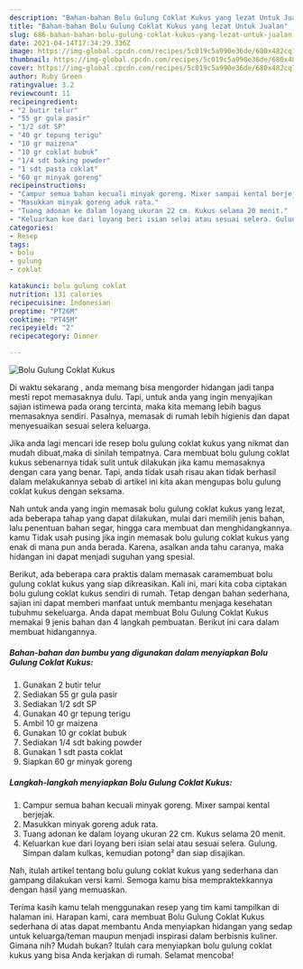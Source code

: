 ```yaml
---
description: "Bahan-bahan Bolu Gulung Coklat Kukus yang lezat Untuk Jualan"
title: "Bahan-bahan Bolu Gulung Coklat Kukus yang lezat Untuk Jualan"
slug: 686-bahan-bahan-bolu-gulung-coklat-kukus-yang-lezat-untuk-jualan
date: 2021-04-14T17:34:29.336Z
image: https://img-global.cpcdn.com/recipes/5c019c5a990e36de/680x482cq70/bolu-gulung-coklat-kukus-foto-resep-utama.jpg
thumbnail: https://img-global.cpcdn.com/recipes/5c019c5a990e36de/680x482cq70/bolu-gulung-coklat-kukus-foto-resep-utama.jpg
cover: https://img-global.cpcdn.com/recipes/5c019c5a990e36de/680x482cq70/bolu-gulung-coklat-kukus-foto-resep-utama.jpg
author: Ruby Green
ratingvalue: 3.2
reviewcount: 11
recipeingredient:
- "2 butir telur"
- "55 gr gula pasir"
- "1/2 sdt SP"
- "40 gr tepung terigu"
- "10 gr maizena"
- "10 gr coklat bubuk"
- "1/4 sdt baking powder"
- "1 sdt pasta coklat"
- "60 gr minyak goreng"
recipeinstructions:
- "Campur semua bahan kecuali minyak goreng. Mixer sampai kental berjejak."
- "Masukkan minyak goreng aduk rata."
- "Tuang adonan ke dalam loyang ukuran 22 cm. Kukus selama 20 menit."
- "Keluarkan kue dari loyang beri isian selai atau sesuai selera. Gulung. Simpan dalam kulkas, kemudian potong² dan siap disajikan."
categories:
- Resep
tags:
- bolu
- gulung
- coklat

katakunci: bolu gulung coklat 
nutrition: 131 calories
recipecuisine: Indonesian
preptime: "PT26M"
cooktime: "PT45M"
recipeyield: "2"
recipecategory: Dinner

---
```



![Bolu Gulung Coklat Kukus](https://img-global.cpcdn.com/recipes/5c019c5a990e36de/680x482cq70/bolu-gulung-coklat-kukus-foto-resep-utama.jpg)

Di waktu  sekarang , anda memang bisa mengorder hidangan jadi tanpa mesti repot memasaknya dulu. Tapi, untuk anda yang ingin menyajikan sajian istimewa pada orang tercinta, maka kita memang lebih bagus memasaknya sendiri. Pasalnya, memasak di rumah lebih higienis dan dapat menyesuaikan sesuai selera keluarga.

Jika anda lagi mencari ide resep bolu gulung coklat kukus yang nikmat dan mudah dibuat,maka di sinilah tempatnya. Cara membuat bolu gulung coklat kukus  sebenarnya tidak sulit untuk dilakukan jika kamu memasaknya dengan cara yang benar. Tapi, anda tidak usah risau akan tidak berhasil dalam melakukannya 
sebab di artikel ini kita akan mengupas bolu gulung coklat kukus dengan seksama.  



Nah untuk anda yang ingin memasak bolu gulung coklat kukus yang lezat, ada beberapa tahap yang dapat dilakukan, mulai dari memilih jenis bahan, lalu penentuan bahan segar, hingga cara membuat dan menghidangkannya. kamu Tidak usah pusing jika ingin memasak bolu gulung coklat kukus yang enak di mana pun anda berada. Karena, asalkan anda  tahu caranya, maka hidangan ini dapat menjadi suguhan yang spesial.

Berikut, ada beberapa cara praktis  dalam memasak caramembuat bolu gulung coklat kukus yang siap dikreasikan. Kali ini, mari kita coba ciptakan bolu gulung coklat kukus sendiri di rumah. Tetap dengan bahan sederhana, sajian ini dapat memberi manfaat untuk membantu menjaga kesehatan tubuhmu sekeluarga. Anda dapat membuat Bolu Gulung Coklat Kukus memakai 9 jenis bahan dan 4 langkah pembuatan. Berikut ini cara dalam membuat hidangannya.

<!--inarticleads1-->

##### Bahan-bahan dan bumbu yang digunakan dalam menyiapkan Bolu Gulung Coklat Kukus:

1. Gunakan 2 butir telur
1. Sediakan 55 gr gula pasir
1. Sediakan 1/2 sdt SP
1. Gunakan 40 gr tepung terigu
1. Ambil 10 gr maizena
1. Gunakan 10 gr coklat bubuk
1. Sediakan 1/4 sdt baking powder
1. Gunakan 1 sdt pasta coklat
1. Siapkan 60 gr minyak goreng




<!--inarticleads2-->

##### Langkah-langkah menyiapkan Bolu Gulung Coklat Kukus:

1. Campur semua bahan kecuali minyak goreng. Mixer sampai kental berjejak.
1. Masukkan minyak goreng aduk rata.
1. Tuang adonan ke dalam loyang ukuran 22 cm. Kukus selama 20 menit.
1. Keluarkan kue dari loyang beri isian selai atau sesuai selera. Gulung. Simpan dalam kulkas, kemudian potong² dan siap disajikan.




Nah, itulah artikel tentang  bolu gulung coklat kukus  yang sederhana dan gampang dilakukan versi kami. Semoga kamu bisa mempraktekkannya dengan hasil yang memuaskan. 

Terima kasih kamu telah menggunakan resep yang tim kami tampilkan di halaman ini. Harapan kami, cara membuat  Bolu Gulung Coklat Kukus sederhana di atas dapat membantu Anda menyiapkan hidangan yang sedap untuk keluarga/teman maupun menjadi inspirasi dalam berbisnis kuliner. Gimana nih? Mudah bukan? Itulah cara menyiapkan bolu gulung coklat kukus yang bisa Anda kerjakan di rumah. Selamat mencoba!

